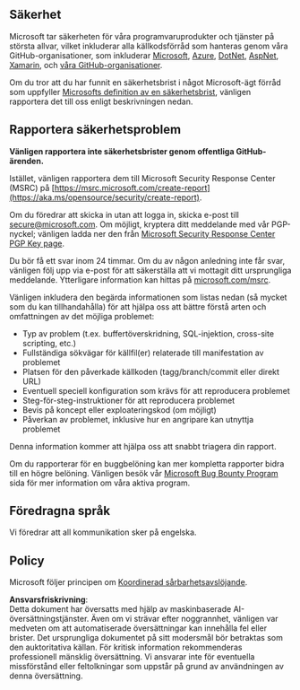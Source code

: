 ## Säkerhet

Microsoft tar säkerheten för våra programvaruprodukter och tjänster på största allvar, vilket inkluderar alla källkodsförråd som hanteras genom våra GitHub-organisationer, som inkluderar [Microsoft](https://github.com/Microsoft), [Azure](https://github.com/Azure), [DotNet](https://github.com/dotnet), [AspNet](https://github.com/aspnet), [Xamarin](https://github.com/xamarin), och [våra GitHub-organisationer](https://opensource.microsoft.com/).

Om du tror att du har funnit en säkerhetsbrist i något Microsoft-ägt förråd som uppfyller [Microsofts definition av en säkerhetsbrist](https://aka.ms/opensource/security/definition), vänligen rapportera det till oss enligt beskrivningen nedan.

## Rapportera säkerhetsproblem

**Vänligen rapportera inte säkerhetsbrister genom offentliga GitHub-ärenden.**

Istället, vänligen rapportera dem till Microsoft Security Response Center (MSRC) på [https://msrc.microsoft.com/create-report](https://aka.ms/opensource/security/create-report).

Om du föredrar att skicka in utan att logga in, skicka e-post till [secure@microsoft.com](mailto:secure@microsoft.com). Om möjligt, kryptera ditt meddelande med vår PGP-nyckel; vänligen ladda ner den från [Microsoft Security Response Center PGP Key page](https://aka.ms/opensource/security/pgpkey).

Du bör få ett svar inom 24 timmar. Om du av någon anledning inte får svar, vänligen följ upp via e-post för att säkerställa att vi mottagit ditt ursprungliga meddelande. Ytterligare information kan hittas på [microsoft.com/msrc](https://aka.ms/opensource/security/msrc).

Vänligen inkludera den begärda informationen som listas nedan (så mycket som du kan tillhandahålla) för att hjälpa oss att bättre förstå arten och omfattningen av det möjliga problemet:

  * Typ av problem (t.ex. buffertöverskridning, SQL-injektion, cross-site scripting, etc.)
  * Fullständiga sökvägar för källfil(er) relaterade till manifestation av problemet
  * Platsen för den påverkade källkoden (tagg/branch/commit eller direkt URL)
  * Eventuell speciell konfiguration som krävs för att reproducera problemet
  * Steg-för-steg-instruktioner för att reproducera problemet
  * Bevis på koncept eller exploateringskod (om möjligt)
  * Påverkan av problemet, inklusive hur en angripare kan utnyttja problemet

Denna information kommer att hjälpa oss att snabbt triagera din rapport.

Om du rapporterar för en buggbelöning kan mer kompletta rapporter bidra till en högre belöning. Vänligen besök vår [Microsoft Bug Bounty Program](https://aka.ms/opensource/security/bounty) sida för mer information om våra aktiva program.

## Föredragna språk

Vi föredrar att all kommunikation sker på engelska.

## Policy

Microsoft följer principen om [Koordinerad sårbarhetsavslöjande](https://aka.ms/opensource/security/cvd).

**Ansvarsfriskrivning**:  
Detta dokument har översatts med hjälp av maskinbaserade AI-översättningstjänster. Även om vi strävar efter noggrannhet, vänligen var medveten om att automatiserade översättningar kan innehålla fel eller brister. Det ursprungliga dokumentet på sitt modersmål bör betraktas som den auktoritativa källan. För kritisk information rekommenderas professionell mänsklig översättning. Vi ansvarar inte för eventuella missförstånd eller feltolkningar som uppstår på grund av användningen av denna översättning.